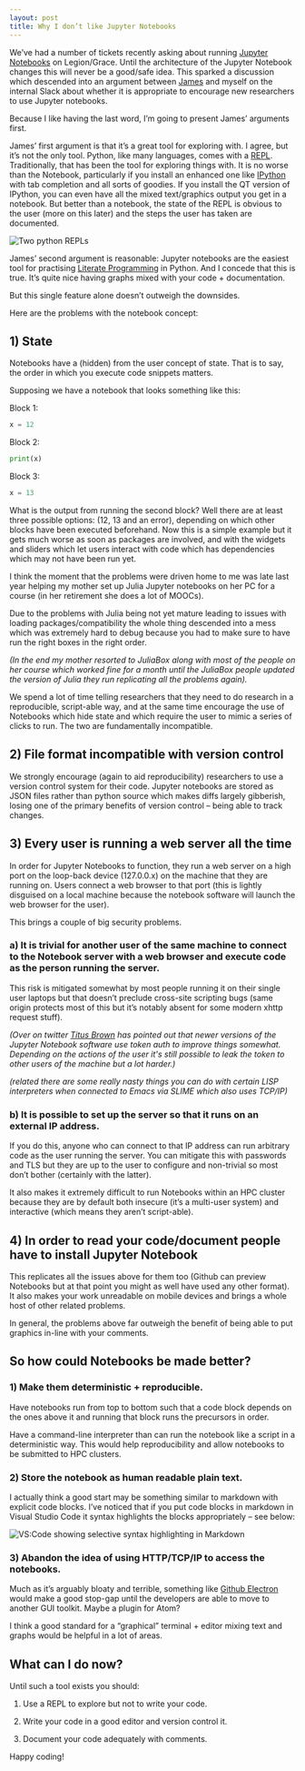 ```yaml
---
layout: post
title: Why I don’t like Jupyter Notebooks
---
```


We’ve had a number of tickets recently asking about running [Jupyter Notebooks](https://jupyter.org/) on  Legion/Grace. Until the architecture of the Jupyter Notebook changes this will never be a good/safe idea.  This sparked a discussion which descended into an argument between [James](https://twitter.com/jamespjh) and myself on the internal Slack about whether it is appropriate to encourage new researchers to use Jupyter notebooks.

Because I like having the last word, I’m going to present James’ arguments first.  

James’ first argument is that it’s a great tool for exploring with.  I agree, but it’s not the only tool. Python, like many languages, comes with a [REPL](https://en.wikipedia.org/wiki/Read%E2%80%93eval%E2%80%93print_loop).  Traditionally, that has been the tool for exploring things with.  It is no worse than the Notebook, particularly if you install an enhanced one like [IPython](https://ipython.org/install.html) with tab completion and all sorts of goodies.  If you install the QT version of IPython, you can even have all the mixed text/graphics output you get in a notebook.  But better than a notebook, the state of the REPL is obvious to the user (more on this later) and the steps the user has taken are documented.

![Two python REPLs](/images/repl.png)

James’ second argument is reasonable: Jupyter notebooks are the easiest tool for practising [Literate Programming](https://en.wikipedia.org/wiki/Literate_programming) in Python.  And I concede that this is true.  It’s quite nice having graphs mixed with your code + documentation.  

But this single feature alone doesn’t outweigh the downsides.

Here are the problems with the notebook concept:

## 1) State

Notebooks have a (hidden) from the user concept of state.  That is to say, the order in which you execute code snippets matters.

Supposing we have a notebook that looks something like this:

Block 1:
```python
x = 12
```

Block 2:
```python
print(x)
```

Block 3:
```python
x = 13
```

What is the output from running the second block?  Well there are at least three possible options: (12, 13 and an error), depending on which other blocks have been executed beforehand.  Now this is a simple example but it gets much worse as soon as packages are involved, and with the widgets and sliders which let users interact with code which has dependencies which may not have been run yet.

I think the moment that the problems were driven home to me was late last year helping my mother set up Julia Jupyter notebooks on her PC for a course (in her retirement she does a lot of MOOCs).

Due to the problems with Julia being not yet mature leading to issues with loading packages/compatibility the whole thing descended into a mess which was extremely hard to debug because you had to make sure to have run the right boxes in the right order.

*(In the end my mother resorted to JuliaBox along with most of the people on her course which worked fine for a month until the JuliaBox people updated the version of Julia they run replicating all the problems again).*

We spend a lot of time telling researchers that they need to do research in a reproducible, script-able way, and at the same time encourage the use of Notebooks which hide state and which require the user to mimic a series of clicks to run.  The two are fundamentally incompatible.

## 2) File format incompatible with version control

We strongly encourage (again to aid reproducibility) researchers to use a version control system for their code.  Jupyter notebooks are stored as JSON files rather than python source which makes diffs largely gibberish, losing one of the primary benefits of version control – being able to track changes.

## 3) Every user is running a web server all the time

In order for Jupyter Notebooks to function, they run a web server on a high port on the loop-back device (127.0.0.x) on the machine that they are running on.  Users connect a web browser to that port (this is lightly disguised on a local machine because the notebook software will launch the web browser for the user).

This brings a couple of big security problems.

### a) It is trivial for another user of the same machine to connect to the Notebook server with a web browser and execute code as the person running the server.  

This risk is mitigated somewhat by most people running it on their single user laptops but that doesn’t preclude cross-site scripting bugs (same origin protects most of this but it’s notably absent for some modern xhttp request stuff).

*(Over on twitter [Titus Brown](https://twitter.com/ctitusbrown) has pointed out that newer versions of the Jupyter Notebook software use token auth to improve things somewhat.  Depending on the actions of the user it's still possible to leak the token to other users of the machine but a lot harder.)*

*(related there are some really nasty things you can do with certain LISP interpreters when connected to Emacs via SLIME which also uses  TCP/IP)*

### b) It is possible to set up the server so that it runs on an external IP address.  

If you do this, anyone who can connect to that IP address can run arbitrary code as the user running the server.  You can mitigate this with passwords and TLS but they are up to the user to configure and non-trivial so most don’t bother (certainly with the latter).

It also makes it extremely difficult to run Notebooks within an HPC cluster because they are by default both insecure (it’s a multi-user system) and interactive (which means they aren’t script-able).

## 4) In order to read your code/document people have to install Jupyter Notebook

This replicates all the issues above for them too (Github can preview Notebooks but at that point you might as well have used any other format).  It also makes your work unreadable on mobile devices and brings a whole host of other related problems.

In general, the problems above far outweigh the benefit of being able to put graphics in-line with your comments.

## So how could Notebooks be made better?

### 1) Make them deterministic + reproducible.

Have notebooks run from top to bottom such that a code block depends on the ones above it and running that block runs the precursors in order.

Have a command-line interpreter than can run the notebook like a script in a deterministic way.  This would help reproducibility and allow notebooks to be submitted to HPC clusters.

### 2) Store the notebook as human readable plain text.

I actually think a good start may be something similar to markdown with explicit code blocks.  I’ve noticed that if you put code blocks in markdown in Visual Studio Code it syntax highlights the blocks appropriately – see below:

![VS:Code showing selective syntax highlighting in Markdown](/images/vscode.png)

### 3) Abandon the idea of using HTTP/TCP/IP to access the notebooks.

Much as it’s arguably bloaty and terrible, something like [Github Electron](https://github.com/electron/electron) would make a good stop-gap until the developers are able to move to another GUI toolkit.  Maybe a plugin for Atom?

I think a good standard for a “graphical” terminal + editor mixing text and graphs would be helpful in a lot of areas.

## What can I do now?

Until such a tool exists you should:

1) Use a REPL to explore but not to write your code.

2) Write your code in a good editor and version control it.

3) Document your code adequately with comments.

Happy coding!
